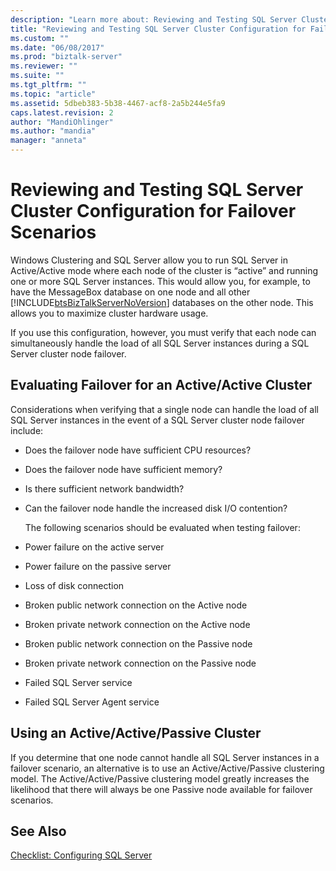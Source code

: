 ```yaml
---
description: "Learn more about: Reviewing and Testing SQL Server Cluster Configuration for Failover Scenarios"
title: "Reviewing and Testing SQL Server Cluster Configuration for Failover Scenarios | Microsoft Docs"
ms.custom: ""
ms.date: "06/08/2017"
ms.prod: "biztalk-server"
ms.reviewer: ""
ms.suite: ""
ms.tgt_pltfrm: ""
ms.topic: "article"
ms.assetid: 5dbeb383-5b38-4467-acf8-2a5b244e5fa9
caps.latest.revision: 2
author: "MandiOhlinger"
ms.author: "mandia"
manager: "anneta"
---
```

# Reviewing and Testing SQL Server Cluster Configuration for Failover Scenarios
Windows Clustering and SQL Server allow you to run SQL Server in Active/Active mode where each node of the cluster is “active” and running one or more SQL Server instances. This would allow you, for example, to have the MessageBox database on one node and all other [!INCLUDE[btsBizTalkServerNoVersion](../includes/btsbiztalkservernoversion-md.md)] databases on the other node. This allows you to maximize cluster hardware usage.  
  
 If you use this configuration, however, you must verify that each node can simultaneously handle the load of all SQL Server instances during a SQL Server cluster node failover.  
  
## Evaluating Failover for an Active/Active Cluster  
 Considerations when verifying that a single node can handle the load of all SQL Server instances in the event of a SQL Server cluster node failover include:  
  
- Does the failover node have sufficient CPU resources?  
  
- Does the failover node have sufficient memory?  
  
- Is there sufficient network bandwidth?  
  
- Can the failover node handle the increased disk I/O contention?  
  
  The following scenarios should be evaluated when testing failover:  
  
- Power failure on the active server  
  
- Power failure on the passive server  
  
- Loss of disk connection  
  
- Broken public network connection on the Active node  
  
- Broken private network connection on the Active node  
  
- Broken public network connection on the Passive node  
  
- Broken private network connection on the Passive node  
  
- Failed SQL Server service  
  
- Failed SQL Server Agent service  
  
## Using an Active/Active/Passive Cluster  
 If you determine that one node cannot handle all SQL Server instances in a failover scenario, an alternative is to use an Active/Active/Passive clustering model. The Active/Active/Passive clustering model greatly increases the likelihood that there will always be one Passive node available for failover scenarios.  
  
## See Also  
 [Checklist: Configuring SQL Server](~/technical-guides/checklist-configuring-sql-server.md)
